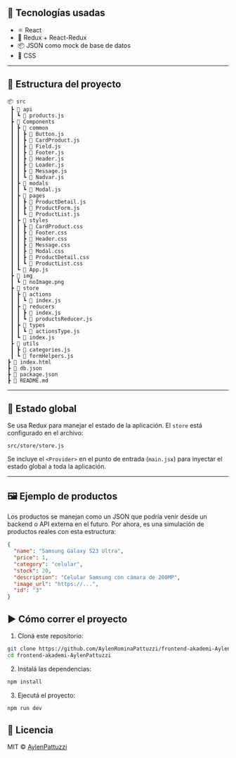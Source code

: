 ## 🚀 Tecnologías usadas

- ⚛️ React
- 🧠 Redux + React-Redux
- 📦 JSON como mock de base de datos
- 💅 CSS 

---

## 📁 Estructura del proyecto

```
📦 src
 ┣ 📂 api
 ┃ ┗ 📄 products.js
 ┣ 📂 Components
 ┃ ┣ 📂 common
 ┃ ┃ ┣ 📄 Button.js
 ┃ ┃ ┣ 📄 CardProduct.js
 ┃ ┃ ┣ 📄 Field.js
 ┃ ┃ ┣ 📄 Footer.js
 ┃ ┃ ┣ 📄 Header.js
 ┃ ┃ ┣ 📄 Loader.js
 ┃ ┃ ┣ 📄 Message.js
 ┃ ┃ ┗ 📄 Nadvar.js
 ┃ ┣ 📂 modals
 ┃ ┃ ┗ 📄 Modal.js
 ┃ ┣ 📂 pages
 ┃ ┃ ┣ 📄 ProductDetail.js
 ┃ ┃ ┣ 📄 ProductForm.js
 ┃ ┃ ┗ 📄 ProductList.js
 ┃ ┣ 📂 styles
 ┃ ┃ ┣ 📄 CardProduct.css
 ┃ ┃ ┣ 📄 Footer.css
 ┃ ┃ ┣ 📄 Header.css
 ┃ ┃ ┣ 📄 Message.css
 ┃ ┃ ┣ 📄 Modal.css
 ┃ ┃ ┣ 📄 ProductDetail.css
 ┃ ┃ ┗ 📄 ProductList.css
 ┃ ┗ 📄 App.js
 ┣ 📂 img
 ┃ ┗ 📄 noImage.png
 ┣ 📂 store
 ┃ ┣ 📂 actions
 ┃ ┃ ┗ 📄 index.js
 ┃ ┣ 📂 reducers
 ┃ ┃ ┣ 📄 index.js
 ┃ ┃ ┗ 📄 productsReducer.js
 ┃ ┣ 📂 types
 ┃ ┃ ┗ 📄 actionsType.js
 ┃ ┗ 📄 index.js
 ┣ 📂 utils
 ┃ ┣ 📄 categories.js
 ┃ ┗ 📄 formHelpers.js
┣ 📄 index.html
┣ 📄 db.json
┣ 📄 package.json
┣ 📄 README.md

```

---

## 🧠 Estado global

Se usa Redux para manejar el estado de la aplicación. El `store` está configurado en el archivo:

```
src/store/store.js
```

Se incluye el `<Provider>` en el punto de entrada (`main.jsx`) para inyectar el estado global a toda la aplicación.

---

## 🖼️ Ejemplo de productos

Los productos se manejan como un JSON que podría venir desde un backend o API externa en el futuro. Por ahora, es una simulación de productos reales con esta estructura:

```json
{
  "name": "Samsung Galaxy S23 Ultra",
  "price": 1,
  "category": "celular",
  "stock": 20,
  "description": "Celular Samsung con cámara de 200MP",
  "image_url": "https://...",
  "id": "3"
}
```

## ▶️ Cómo correr el proyecto

1. Cloná este repositorio:

```bash
git clone https://github.com/AylenRominaPattuzzi/frontend-akademi-AylenPattuzzi.git
cd frontend-akademi-AylenPattuzzi
```

2. Instalá las dependencias:

```bash
npm install
```

3. Ejecutá el proyecto:

```bash
npm run dev
```

## 📄 Licencia

MIT © [AylenPattuzzi](https://github.com/AylenRominaPattuzzi)